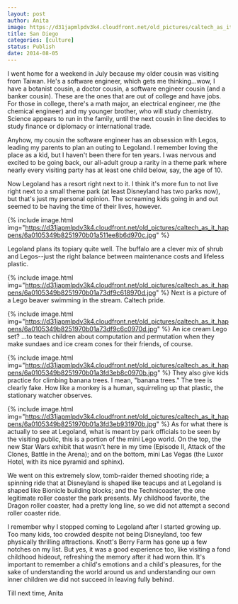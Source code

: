 ```yaml
---
layout: post
author: Anita
image: https://d31japmlpdv3k4.cloudfront.net/old_pictures/caltech_as_it_happens/6a0105349b8251970b01a73df9c4f5970d.jpg
title: San Diego
categories: [culture]
status: Publish
date: 2014-08-05
---
```


I went home for a weekend in July because my older cousin was visiting from Taiwan. He's a software engineer, which gets me thinking...wow, I have a botanist cousin, a doctor cousin, a software engineer cousin (and a banker cousin). These are the ones that are out of college and have jobs. For those in college, there's a math major, an electrical engineer, me (the chemical engineer) and my younger brother, who will study chemistry. Science appears to run in the family, until the next cousin in line decides to study finance or diplomacy or international trade.

Anyhow, my cousin the software engineer has an obsession with Legos, leading my parents to plan an outing to Legoland. I remember loving the place as a kid, but I haven't been there for ten years. I was nervous and excited to be going back, our all-adult group a rarity in a theme park where nearly every visiting party has at least one child below, say, the age of 10.

Now Legoland has a resort right next to it. I think it's more fun to not live right next to a small theme park (at least Disneyland has two parks now), but that's just my personal opinion. The screaming kids going in and out seemed to be having the time of their lives, however.


{% include image.html img="https://d31japmlpdv3k4.cloudfront.net/old_pictures/caltech_as_it_happens/6a0105349b8251970b01a511ee8b6d970c.jpg" %}

Legoland plans its topiary quite well. The buffalo are a clever mix of shrub and Legos--just the right balance between maintenance costs and lifeless plastic.


{% include image.html img="https://d31japmlpdv3k4.cloudfront.net/old_pictures/caltech_as_it_happens/6a0105349b8251970b01a73df9c618970d.jpg" %}
Next is a picture of a Lego beaver swimming in the stream. Caltech pride.


{% include image.html img="https://d31japmlpdv3k4.cloudfront.net/old_pictures/caltech_as_it_happens/6a0105349b8251970b01a73df9c6c0970d.jpg" %}
An ice cream Lego set? ...to teach children about computation and permutation when they make sundaes and ice cream cones for their friends, of course.


{% include image.html img="https://d31japmlpdv3k4.cloudfront.net/old_pictures/caltech_as_it_happens/6a0105349b8251970b01a3fd3eb8c0970b.jpg" %}
They also give kids practice for climbing banana trees. I mean, "banana trees." The tree is clearly fake. How like a monkey is a human, squirreling up that plastic, the stationary watcher observes.


{% include image.html img="https://d31japmlpdv3k4.cloudfront.net/old_pictures/caltech_as_it_happens/6a0105349b8251970b01a3fd3eb931970b.jpg" %}
As for what there is actually to see at Legoland, what is meant by park officials to be seen by the visiting public, this is a portion of the mini Lego world. On the top, the new Star Wars exhibit that wasn't here in my time (Episode II, Attack of the Clones, Battle in the Arena); and on the bottom, mini Las Vegas (the Luxor Hotel, with its nice pyramid and sphinx).

We went on this extremely slow, tomb-raider themed shooting ride; a spinning ride that at Disneyland is shaped like teacups and at Legoland is shaped like Bionicle building blocks; and the Technicoaster, the one legitimate roller coaster the park presents. My childhood favorite, the Dragon roller coaster, had a pretty long line, so we did not attempt a second roller coaster ride.

I remember why I stopped coming to Legoland after I started growing up. Too many kids, too crowded despite not being Disneyland, too few physically thrilling attractions. Knott's Berry Farm has gone up a few notches on my list. But yes, it was a good experience too, like visiting a fond childhood hideout, refreshing the memory after it had worn thin. It's important to remember a child's emotions and a child's pleasures, for the sake of understanding the world around us and understanding our own inner children we did not succeed in leaving fully behind.

Till next time,
Anita

